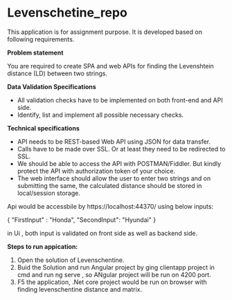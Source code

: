 # Levenschetine_repo

This application is for assignment purpose. It is developed based on following requirements.


<b>Problem statement</b><br/>

You are required to create SPA and web APIs for finding the Levenshtein distance (LD) between two strings.


<b>Data Validation Specifications</b><br/>
<ul>
<li>All validation checks have to be implemented on both front-end and API side.</li>
<li>Identify, list and implement all possible necessary checks.</li>
</ul>

<b>Technical specifications</b>
<ul>
<li>API needs to be REST-based Web API using JSON for data transfer.</li>
<li>Calls have to be made over SSL. Or at least they need to be redirected to SSL.</li>
<li>We should be able to access the API with POSTMAN/Fiddler. But kindly protect the API with authorization token of your choice.</li>
<li>The web interface should allow the user to enter two strings and on submitting the same, the calculated distance should be stored in local/session storage.</li>
</ul>

Api would be accessbile by https://localhost:44370/ using below inputs:

{
  "FirstInput" : "Honda",
  "SecondInput": "Hyundai"
}

in Ui , both input is validated on front side as well as backend side.

<b>Steps to run appication:</b>

1) Open the solution of Levenschentine.
2) Buid the Solution and run Angular project by ging clientapp project in cmd and run ng serve , so ANgular project will be run on 4200 port.
3) F5 the application, .Net core project would be run on browser with finding levenschentine distance and matrix.

